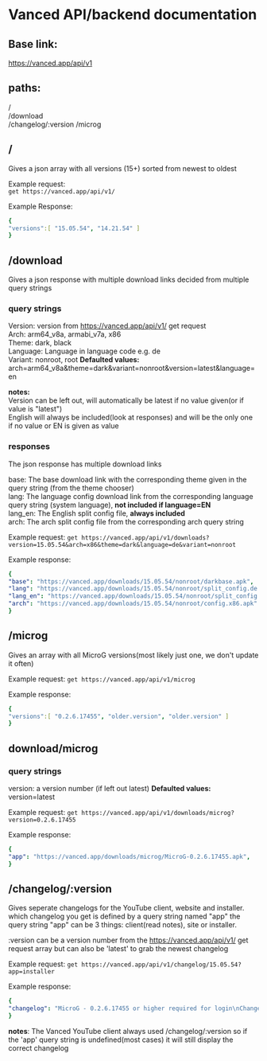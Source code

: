 
# Vanced API/backend documentation
## Base link:
https://vanced.app/api/v1

## paths:
/\
/download\
/changelog/:version
/microg

## / 
Gives a json array with all versions (15+) sorted from newest to oldest

Example request:\
`get https://vanced.app/api/v1/`

Example Response:
```yaml
{
"versions":[ "15.05.54", "14.21.54" ]
}
```

## /download
Gives a json response with multiple download links decided from multiple query strings 

### query strings
Version: version from https://vanced.app/api/v1/ get request\
Arch: arm64_v8a,  armabi_v7a, x86 \
Theme: dark, black \
Language: Language in language code e.g. de \
Variant: nonroot, root
**Defaulted values:**\
arch=arm64_v8a&theme=dark&variant=nonroot&version=latest&language=en

**notes:**\
Version can be left out, will automatically be latest if no value given(or if value is "latest")\
English will always be included(look at responses) and will be the only one if no value or EN is given as value



### responses
The json response has multiple download links

base: The base download link with the corresponding theme given in the query string (from the theme chooser)\
lang: The language config download link from the corresponding language query string (system language), **not included if language=EN**\
lang_en: The English split config file, **always included**\
arch: The arch split config file from the corresponding arch query string

Example request:
`get https://vanced.app/api/v1/downloads?version=15.05.54&arch=x86&theme=dark&language=de&variant=nonroot`

Example response:
```yaml
{
"base": "https://vanced.app/downloads/15.05.54/nonroot/darkbase.apk",
"lang": "https://vanced.app/downloads/15.05.54/nonroot/split_config.de.apk",
"lang_en": "https://vanced.app/downloads/15.05.54/nonroot/split_config.en.apk",
"arch": "https://vanced.app/downloads/15.05.54/nonroot/config.x86.apk" 
}
```

## /microg
Gives an array with all MicroG versions(most likely just one, we don't update it often)

Example request:
`get https://vanced.app/api/v1/microg`

Example response:
```yaml
{
"versions":[ "0.2.6.17455", "older.version", "older.version" ]
}
```

## download/microg
### query strings
version: a version number (if left out latest)
**Defaulted values:**\
version=latest

Example request:
`get https://vanced.app/api/v1/downloads/microg?version=0.2.6.17455`

Example response:
```yaml
{
"app": "https://vanced.app/downloads/microg/MicroG-0.2.6.17455.apk",
}
```


## /changelog/:version
Gives seperate changelogs for the YouTube client, website and installer.
which changelog you get is defined by a query string named "app"
the query string "app" can be 3 things: client(read notes), site or installer.

:version can be a version number from the https://vanced.app/api/v1/ get request array but can also be 'latest' to grab the newest changelog

Example request:
`get https://vanced.app/api/v1/changelog/15.05.54?app=installer`

Example response:
```yaml
{
"changelog": "MicroG - 0.2.6.17455 or higher required for login\nChangelog:\n - Search ads are still there (haven't found a way to remove them)"
}
```
**notes**:
The Vanced YouTube client always used /changelog/:version so if the 'app' query string is undefined(most cases) it will still display the correct changelog






